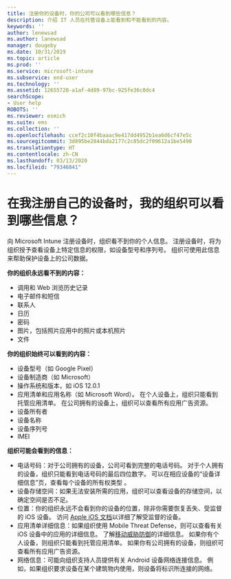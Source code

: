 ```yaml
---
title: 注册你的设备时，你的公司可以看到哪些信息？
description: 介绍 IT 人员在托管设备上能看到和不能看到的内容。
keywords: ''
author: lenewsad
ms.author: lanewsad
manager: dougeby
ms.date: 10/31/2019
ms.topic: article
ms.prod: ''
ms.service: microsoft-intune
ms.subservice: end-user
ms.technology: ''
ms.assetid: 12655728-a1af-4d89-97bc-925fe36c0dc4
searchScope:
- User help
ROBOTS: ''
ms.reviewer: esmich
ms.suite: ems
ms.collection: ''
ms.openlocfilehash: ccef2c10f4baaac9e417dd4952b1ea6d6cf47e5c
ms.sourcegitcommit: 3d895be2844bda2177c2c85dc2f09612a1be5490
ms.translationtype: HT
ms.contentlocale: zh-CN
ms.lasthandoff: 03/13/2020
ms.locfileid: "79346841"
---
```

# <a name="what-information-can-my-organization-see-when-i-enroll-my-device"></a>在我注册自己的设备时，我的组织可以看到哪些信息？

向 Microsoft Intune 注册设备时，组织看不到你的个人信息。 注册设备时，将为组织授予查看设备上特定信息的权限，如设备型号和序列号。 组织可使用此信息来帮助保护设备上的公司数据。

**你的组织永远看不到的内容：**

- 调用和 Web 浏览历史记录
- 电子邮件和短信
- 联系人
- 日历
- 密码
- 图片，包括照片应用中的照片或本机照片
- 文件

**你的组织始终可以看到的内容：**

- 设备型号（如 Google Pixel）
- 设备制造商（如 Microsoft）
- 操作系统和版本，如 iOS 12.0.1
- 应用清单和应用名称（如 Microsoft Word）。 在个人设备上，组织只能看到托管应用清单。 在公司拥有的设备上，组织可以查看所有应用广告资源。
- 设备所有者
- 设备名称
- 设备序列号
- IMEI

**组织可能会看到的信息：**

- 电话号码：对于公司拥有的设备，公司可看到完整的电话号码。 对于个人拥有的设备，组织只能看到电话号码的最后四位数字。 可以在相应设备的“设备详细信息”页，查看每个设备的所有权类型  。
- 设备存储空间：如果无法安装所需的应用，组织可以查看设备的存储空间，以确定空间是否不足。  
- 位置：你的组织永远不会看到你的设备的位置，除非你需要恢复丢失、受监督的 iOS 设备。 访问 [Apple iOS 文档](https://go.microsoft.com/fwlink/?linkid=853816)以详细了解受监督的设备。  
- 应用清单详细信息：如果组织使用 Mobile Threat Defense，则可以查看有关 iOS 设备中的应用的详细信息。 了解[移动威胁防御](you-are-prompted-to-install-mtd-ios.md)的详细信息。 如果你有个人设备，则组织只能看到托管应用清单。 如果你有公司拥有的设备，则组织可查看所有应用广告资源。
- 网络信息：可能向组织支持人员提供有关 Android 设备网络连接信息。 例如，如果组织要求设备在某个建筑物内使用，则设备将标识所连接的网络。 
